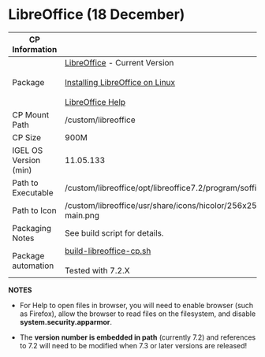 # LibreOffice (18 December)

|  CP Information |            |
|--------------------|------------|
| Package | [LibreOffice](https://www.libreoffice.org) - Current Version <br /><br /> [Installing LibreOffice on Linux](https://wiki.documentfoundation.org/Documentation/Install/Linux) <br /><br /> [LibreOffice Help](https://help.libreoffice.org)|
| CP Mount Path | /custom/libreoffice |
| CP Size | 900M |
| IGEL OS Version (min) | 11.05.133 |
| Path to Executable | /custom/libreoffice/opt/libreoffice7.2/program/soffice |
| Path to Icon | /custom/libreoffice/usr/share/icons/hicolor/256x256/apps/libreoffice7.2-main.png |
| Packaging Notes | See build script for details. |
| Package automation | [build-libreoffice-cp.sh](build/build-libreoffice-cp.sh) <br /><br /> Tested with 7.2.X |

**NOTES**

- For Help to open files in browser, you will need to enable browser (such as Firefox), allow the browser to read files on the filesystem, and disable **system.security.apparmor**.

- The **version number is embedded in path** (currently 7.2) and references to 7.2 will need to be modified when 7.3 or later versions are released!
